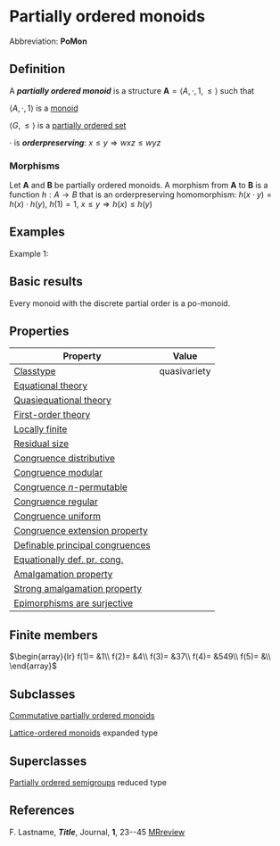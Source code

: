 # Partially ordered monoids

Abbreviation: **PoMon**

## Definition
A ***partially ordered monoid*** is a structure $\mathbf{A}=\langle A,\cdot,1,\le\rangle$ such that

$\langle A,\cdot,1\rangle$ is a [monoid](monoids.md)

$\langle G,\le\rangle$ is a [partially ordered set](partially_ordered_sets.md)

$\cdot$ is ***orderpreserving***:  $x\le y\Longrightarrow wxz\le wyz$

### Morphisms
Let $\mathbf{A}$ and $\mathbf{B}$ be partially ordered monoids. A morphism from $\mathbf{A}$ to $\mathbf{B}$ is a function $h:A\rightarrow B$ that is an orderpreserving homomorphism: 
$h(x \cdot y)=h(x) \cdot h(y)$, $h(1)=1$,
$x\le y\Longrightarrow h(x)\le h(y)$

## Examples
Example 1: 

## Basic results

Every monoid with the discrete partial order is a po-monoid. 

## Properties




|Property|Value|
|---|---|
|[Classtype](classtype.md)                        |quasivariety  |
|[Equational theory](equational_theory.md)                | |
|[Quasiequational theory](quasiequational_theory.md)           | |
|[First-order theory](first-order_theory.md)               | |
|[Locally finite](locally_finite.md)                   | |
|[Residual size](residual_size.md)                    | |
|[Congruence distributive](congruence_distributive.md)          | |
|[Congruence modular](congruence_modular.md)               | |
|[Congruence $n$-permutable](congruence_$n$-permutable.md)        | |
|[Congruence regular](congruence_regular.md)               | |
|[Congruence uniform](congruence_uniform.md)               | |
|[Congruence extension property](congruence_extension_property.md)    | |
|[Definable principal congruences](definable_principal_congruences.md)  | |
|[Equationally def. pr. cong.](equationally_def._pr._cong..md)      | |
|[Amalgamation property](amalgamation_property.md)            | |
|[Strong amalgamation property](strong_amalgamation_property.md)     | |
|[Epimorphisms are surjective](epimorphisms_are_surjective.md)      | |

## Finite members

$\begin{array}{lr}
  f(1)= &1\\
  f(2)= &4\\
  f(3)= &37\\
  f(4)= &549\\
  f(5)= &\\
\end{array}$


## Subclasses
[Commutative partially ordered monoids](commutative_partially_ordered_monoids.md)

[Lattice-ordered monoids](lattice-ordered_monoids.md) expanded type


## Superclasses
[Partially ordered semigroups](partially_ordered_semigroups.md) reduced type


## References


F. Lastname, ***Title***, Journal, **1**, 23--45 [MRreview](mrreviews.md) 




